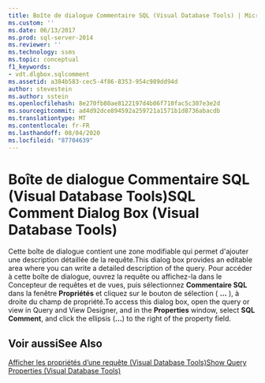 ```yaml
---
title: Boîte de dialogue Commentaire SQL (Visual Database Tools) | Microsoft Docs
ms.custom: ''
ms.date: 06/13/2017
ms.prod: sql-server-2014
ms.reviewer: ''
ms.technology: ssms
ms.topic: conceptual
f1_keywords:
- vdt.dlgbox.sqlcomment
ms.assetid: a384b583-cec5-4f86-8353-954c989dd94d
author: stevestein
ms.author: sstein
ms.openlocfilehash: 8e270fb80ae8122197d4b06f710fac5c307e3e2d
ms.sourcegitcommit: ad4d92dce894592a259721a1571b1d8736abacdb
ms.translationtype: MT
ms.contentlocale: fr-FR
ms.lasthandoff: 08/04/2020
ms.locfileid: "87704639"
---
```

# <a name="sql-comment-dialog-box-visual-database-tools"></a><span data-ttu-id="cf8b7-102">Boîte de dialogue Commentaire SQL (Visual Database Tools)</span><span class="sxs-lookup"><span data-stu-id="cf8b7-102">SQL Comment Dialog Box (Visual Database Tools)</span></span>
  <span data-ttu-id="cf8b7-103">Cette boîte de dialogue contient une zone modifiable qui permet d'ajouter une description détaillée de la requête.</span><span class="sxs-lookup"><span data-stu-id="cf8b7-103">This dialog box provides an editable area where you can write a detailed description of the query.</span></span> <span data-ttu-id="cf8b7-104">Pour accéder à cette boîte de dialogue, ouvrez la requête ou affichez-la dans le Concepteur de requêtes et de vues, puis sélectionnez **Commentaire SQL** dans la fenêtre **Propriétés** et cliquez sur le bouton de sélection ( **…** ), à droite du champ de propriété.</span><span class="sxs-lookup"><span data-stu-id="cf8b7-104">To access this dialog box, open the query or view in Query and View Designer, and in the **Properties** window, select **SQL Comment**, and click the ellipsis (**...**) to the right of the property field.</span></span>  
  
## <a name="see-also"></a><span data-ttu-id="cf8b7-105">Voir aussi</span><span class="sxs-lookup"><span data-stu-id="cf8b7-105">See Also</span></span>  
 [<span data-ttu-id="cf8b7-106">Afficher les propriétés d’une requête &#40;Visual Database Tools&#41;</span><span class="sxs-lookup"><span data-stu-id="cf8b7-106">Show Query Properties &#40;Visual Database Tools&#41;</span></span>](visual-database-tools.md)  
  
  
